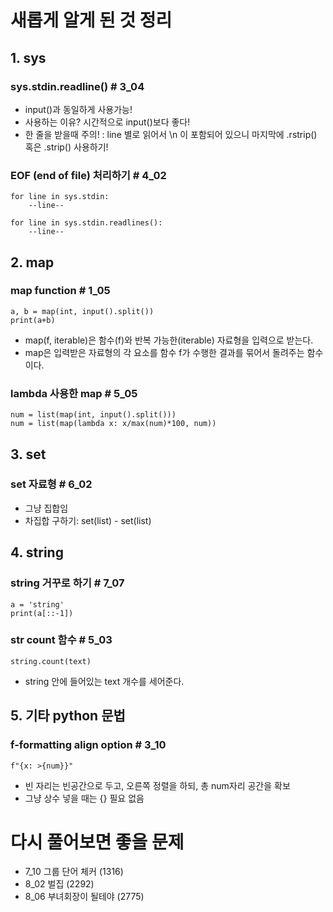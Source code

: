 # 새롭게 알게 된 것 정리

## 1. sys

### sys.stdin.readline() # 3_04

- input()과 동일하게 사용가능!
- 사용하는 이유? 시간적으로 input()보다 좋다!
- 한 줄을 받을때 주의!
	: line 별로 읽어서 \n 이 포함되어 있으니 마지막에 .rstrip() 혹은 .strip() 사용하기!

### EOF (end of file) 처리하기 # 4_02

	for line in sys.stdin:
		--line--

	for line in sys.stdin.readlines():
		--line--


## 2. map

### map function # 1_05

	a, b = map(int, input().split())
	print(a+b)

- map(f, iterable)은 함수(f)와 반복 가능한(iterable) 자료형을 입력으로 받는다. 
- map은 입력받은 자료형의 각 요소를 함수 f가 수행한 결과를 묶어서 돌려주는 함수이다.


### lambda 사용한 map # 5_05

	num = list(map(int, input().split()))
	num = list(map(lambda x: x/max(num)*100, num))

## 3. set

### set 자료형 # 6_02
- 그냥 집합임
- 차집합 구하기: set(list) - set(list)

## 4. string

### string 거꾸로 하기 # 7_07

	a = 'string'
	print(a[::-1])

### str count 함수 # 5_03

	string.count(text)

- string 안에 들어있는 text 개수를 세어준다.

## 5. 기타 python 문법

### f-formatting align option # 3_10

	f"{x: >{num}}"

- 빈 자리는 빈공간으로 두고, 오른쪽 정렬을 하되, 총 num자리 공간을 확보
- 그냥 상수 넣을 때는 {} 필요 없음

# 다시 풀어보면 좋을 문제

- 7_10 그룹 단어 체커 (1316)
- 8_02 벌집 (2292)
- 8_06 부녀회장이 될테야 (2775)